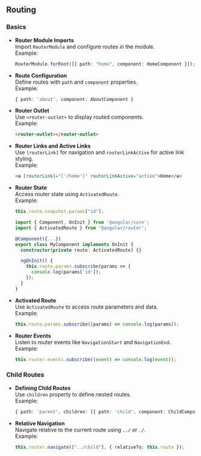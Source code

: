 
## Routing

### Basics

- **Router Module Imports**  
  Import `RouterModule` and configure routes in the module.  
  Example:

  ```typescript
  RouterModule.forRoot([{ path: "home", component: HomeComponent }]);
  ```

- **Route Configuration**  
  Define routes with `path` and `component` properties.  
  Example:

  ```typescript
  { path: 'about', component: AboutComponent }
  ```

- **Router Outlet**  
  Use `<router-outlet>` to display routed components.  
  Example:

  ```html
  <router-outlet></router-outlet>
  ```

- **Router Links and Active Links**  
  Use `[routerLink]` for navigation and `routerLinkActive` for active link styling.  
  Example:

  ```html
  <a [routerLink]="['/home']" routerLinkActive="active">Home</a>
  ```

- **Router State**  
  Access router state using `ActivatedRoute`.  
  Example:

  ```typescript
  this.route.snapshot.params["id"];
  ```

  ```typescript
  import { Component, OnInit } from '@angular/core';
  import { ActivatedRoute } from '@angular/router';

  @Component({...})
  export class MyComponent implements OnInit {
    constructor(private route: ActivatedRoute) {}

    ngOnInit() {
      this.route.params.subscribe(params => {
        console.log(params['id']);
      });
    }
  }
  ```

- **Activated Route**  
  Use `ActivatedRoute` to access route parameters and data.  
  Example:

  ```typescript
  this.route.params.subscribe((params) => console.log(params));
  ```

- **Router Events**  
  Listen to router events like `NavigationStart` and `NavigationEnd`.  
  Example:
  ```typescript
  this.router.events.subscribe((event) => console.log(event));
  ```

### Child Routes

- **Defining Child Routes**  
  Use `children` property to define nested routes.  
  Example:

  ```typescript
  { path: 'parent', children: [{ path: 'child', component: ChildComponent }] }
  ```

- **Relative Navigation**  
  Navigate relative to the current route using `../` or `./`.  
  Example:
  ```typescript
  this.router.navigate(["../child"], { relativeTo: this.route });
  ```